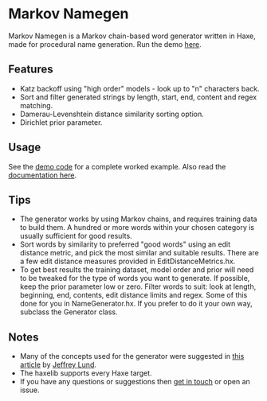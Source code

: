 # Markov Namegen

Markov Namegen is a Markov chain-based word generator written in Haxe, made for procedural name generation. Run the demo [here](http://www.samcodes.co.uk/project/markov-namegen/).

## Features
* Katz backoff using "high order" models - look up to "n" characters back.
* Sort and filter generated strings by length, start, end, content and regex matching.
* Damerau-Levenshtein distance similarity sorting option.
* Dirichlet prior parameter.

## Usage

See the [demo code](https://github.com/Tw1ddle/MarkovNameGenerator) for a complete worked example. Also read the [documentation here](http://tw1ddle.github.io/MarkovNameGenerator/).

## Tips
* The generator works by using Markov chains, and requires training data to build them. A hundred or more words within your chosen category is usually sufficient for good results.
* Sort words by similarity to preferred "good words" using an edit distance metric, and pick the most similar and suitable results. There are a few edit distance measures provided in EditDistanceMetrics.hx.
* To get best results the training dataset, model order and prior will need to be tweaked for the type of words you want to generate. If possible, keep the prior parameter low or zero. Filter words to suit: look at length, beginning, end, contents, edit distance limits and regex. Some of this done for you in NameGenerator.hx. If you prefer to do it your own way, subclass the Generator class.

## Notes
* Many of the concepts used for the generator were suggested in [this article](http://www.roguebasin.com/index.php?title=Names_from_a_high_order_Markov_Process_and_a_simplified_Katz_back-off_scheme) by [Jeffrey Lund](https://github.com/jlund3).
* The haxelib supports every Haxe target.
* If you have any questions or suggestions then [get in touch](http://samcodes.co.uk/contact) or open an issue.